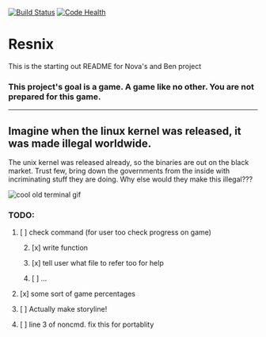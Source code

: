 [![Build Status](https://travis-ci.org/1fabunicorn/resnix.svg?branch=master)](https://travis-ci.org/1fabunicorn/resnix) [![Code Health](https://landscape.io/github/1fabunicorn/resnix/master/landscape.svg?style=flat)](https://landscape.io/github/1fabunicorn/resnix/master)


# Resnix

This is the starting out README for Nova's and Ben project

### This project's goal is a game. A game like no other. You are not prepared for this game.

--------------------------------------------------------------------------------------------------
## Imagine when the linux kernel was released, it was made illegal worldwide.
The unix kernel was released already, so the binaries are out on the black market.
Trust few, bring down the governments from the inside with incriminating stuff they are doing.
Why else would they make this illegal???



![cool old terminal gif](https://upload.wikimedia.org/wikipedia/commons/thumb/9/99/DEC_VT100_terminal.jpg/512px-DEC_VT100_terminal.jpg)


### TODO:

   1. [ ] check command (for user too check progress on game)
        
        2. [x] write function
        
        3. [x] tell user what file to refer too for help
        
        4. [ ] ...

   1. [x] some sort of game percentages

   2. [ ] Actually make storyline!

   3. [ ] line 3 of noncmd. fix this for portablity


